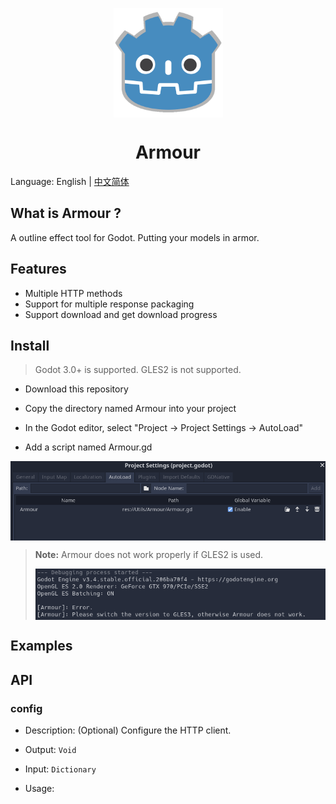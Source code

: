 <p align="center"><img src="https://raw.githubusercontent.com/tony709394/Armour/main/Images/logo.png" align="center" width="175"></p>

<h1 align="center">Armour</h1>

Language: English | [中文简体](README_zh_cn.md)

## What is Armour ?

A outline effect tool for Godot. Putting your models in armor.

## Features

- Multiple HTTP methods
- Support for multiple response packaging
- Support download and get download progress

## Install

> Godot 3.0+ is supported. GLES2 is not supported.

- Download this repository

- Copy the directory named Armour into your project

- In the Godot editor, select "Project -> Project Settings -> AutoLoad"

- Add a script named Armour.gd

<p align="center"><img src="https://raw.githubusercontent.com/tony709394/Armour/main/Images/autoload.png" align="center"></p>

>  **Note:** Armour does not work properly if GLES2 is used.
> 
> <img src="https://raw.githubusercontent.com/tony709394/Armour/main/Images/error.png" align="center">

## Examples

## API

### config

- Description: (Optional) Configure the HTTP client.

- Output: `Void`

- Input: `Dictionary`

- Usage: